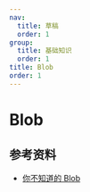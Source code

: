 ```yaml
---
nav:
  title: 草稿
  order: 1
group:
  title: 基础知识
  order: 1
title: Blob
order: 1
---
```


# Blob

## 参考资料

- [你不知道的 Blob](https://mp.weixin.qq.com/s/ismyY2EOUMwFqBuen5EUUg)

